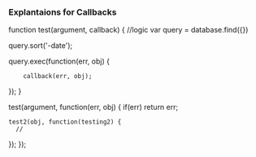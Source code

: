 ### Explantaions for Callbacks

function test(argument, callback) {
   //logic
   var query = database.find({})
   
   query.sort('-date');
   
   query.exec(function(err, obj) {
        
        callback(err, obj);
   });
}

test(argument, function(err, obj) {
    if(err) return err;
    
    test2(obj, function(testing2) {
      // 
       
   });
});